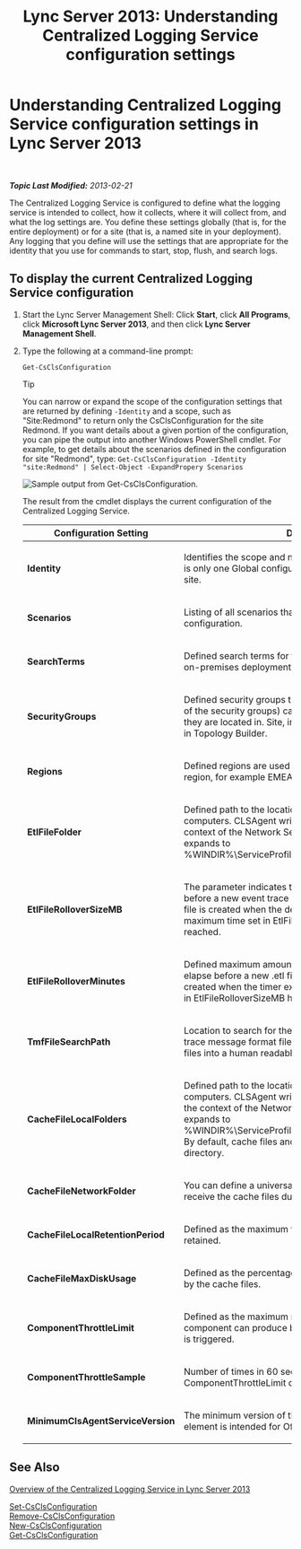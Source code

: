 ﻿---
title: 'Lync Server 2013: Understanding Centralized Logging Service configuration settings'
TOCTitle: Understanding Centralized Logging Service configuration settings
ms:assetid: 3c34e600-0b91-43dc-b4cc-90b6a70ee12e
ms:mtpsurl: https://technet.microsoft.com/en-us/library/JJ688029(v=OCS.15)
ms:contentKeyID: 49733619
ms.date: 07/23/2014
mtps_version: v=OCS.15
---

<div data-xmlns="http://www.w3.org/1999/xhtml">

<div class="topic" data-xmlns="http://www.w3.org/1999/xhtml" data-msxsl="urn:schemas-microsoft-com:xslt" data-cs="http://msdn.microsoft.com/en-us/">

<div data-asp="http://msdn2.microsoft.com/asp">

# Understanding Centralized Logging Service configuration settings in Lync Server 2013

</div>

<div id="mainSection">

<div id="mainBody">

<span> </span>

_**Topic Last Modified:** 2013-02-21_

The Centralized Logging Service is configured to define what the logging service is intended to collect, how it collects, where it will collect from, and what the log settings are. You define these settings globally (that is, for the entire deployment) or for a site (that is, a named site in your deployment). Any logging that you define will use the settings that are appropriate for the identity that you use for commands to start, stop, flush, and search logs.

<div>

## To display the current Centralized Logging Service configuration

1.  Start the Lync Server Management Shell: Click **Start**, click **All Programs**, click **Microsoft Lync Server 2013**, and then click **Lync Server Management Shell**.

2.  Type the following at a command-line prompt:
    
        Get-CsClsConfiguration
    
    <div>
    

    > [!TIP]  
    > You can narrow or expand the scope of the configuration settings that are returned by defining <CODE>-Identity</CODE> and a scope, such as "Site:Redmond" to return only the CsClsConfiguration for the site Redmond. If you want details about a given portion of the configuration, you can pipe the output into another Windows PowerShell cmdlet. For example, to get details about the scenarios defined in the configuration for site "Redmond", type: <CODE>Get-CsClsConfiguration -Identity "site:Redmond" | Select-Object -ExpandPropery Scenarios</CODE>

    
    </div>
    
    ![Sample output from Get-CsClsConfiguration.](images/JJ688029.23f98ddc-fc48-499a-b6c5-752611f2a0b0(OCS.15).jpg "Sample output from Get-CsClsConfiguration.")
    
    The result from the cmdlet displays the current configuration of the Centralized Logging Service.
    
    
    <table>
    <colgroup>
    <col style="width: 50%" />
    <col style="width: 50%" />
    </colgroup>
    <thead>
    <tr class="header">
    <th>Configuration Setting</th>
    <th>Description</th>
    </tr>
    </thead>
    <tbody>
    <tr class="odd">
    <td><p><strong>Identity</strong></p></td>
    <td><p>Identifies the scope and name for this configuration. There is only one Global configuration, and one configuration per site.</p></td>
    </tr>
    <tr class="even">
    <td><p><strong>Scenarios</strong></p></td>
    <td><p>Listing of all scenarios that are defined for this configuration.</p></td>
    </tr>
    <tr class="odd">
    <td><p><strong>SearchTerms</strong></p></td>
    <td><p>Defined search terms for the configuration. Office 365, not on-premises deployments.</p></td>
    </tr>
    <tr class="even">
    <td><p><strong>SecurityGroups</strong></p></td>
    <td><p>Defined security groups that control who (that is, members of the security groups) can see computers based on the site they are located in. Site, in this context, is the site as defined in Topology Builder.</p></td>
    </tr>
    <tr class="odd">
    <td><p><strong>Regions</strong></p></td>
    <td><p>Defined regions are used to collect SecurityGroups into a region, for example EMEA.</p></td>
    </tr>
    <tr class="even">
    <td><p><strong>EtlFileFolder</strong></p></td>
    <td><p>Defined path to the location where log files are written on computers. CLSAgent writes the log files and runs under the context of the Network Service. In this case, %TEMP% expands to %WINDIR%\ServiceProfiles\NetworkService\AppData\Local</p></td>
    </tr>
    <tr class="odd">
    <td><p><strong>EtlFileRolloverSizeMB</strong></p></td>
    <td><p>The parameter indicates the maximum size of the log file before a new event trace log (.etl) file is created. A new log file is created when the defined size is reached even if the maximum time set in EtlFileRolloverMinutes has not yet been reached.</p></td>
    </tr>
    <tr class="even">
    <td><p><strong>EtlFileRolloverMinutes</strong></p></td>
    <td><p>Defined maximum amount of time, in minutes, that a log can elapse before a new .etl file is created. A new log file is created when the timer expires even if the maximum size set in EtlFileRolloverSizeMB has not yet been reached.</p></td>
    </tr>
    <tr class="odd">
    <td><p><strong>TmfFileSearchPath</strong></p></td>
    <td><p>Location to search for the trace message format files. The trace message format files are used to convert the binary files into a human readable format.</p></td>
    </tr>
    <tr class="even">
    <td><p><strong>CacheFileLocalFolders</strong></p></td>
    <td><p>Defined path to the location where cache files are written on computers. CLSAgent writes the cache files and runs under the context of the Network Service. In this case, %TEMP% expands to %WINDIR%\ServiceProfiles\NetworkService\AppData\Local. By default, cache files and log files are written to the same directory.</p></td>
    </tr>
    <tr class="odd">
    <td><p><strong>CacheFileNetworkFolder</strong></p></td>
    <td><p>You can define a universal naming convention (UNC) path to receive the cache files during logging operations.</p></td>
    </tr>
    <tr class="even">
    <td><p><strong>CacheFileLocalRetentionPeriod</strong></p></td>
    <td><p>Defined as the maximum time, in days, that cache files are retained.</p></td>
    </tr>
    <tr class="odd">
    <td><p><strong>CacheFileMaxDiskUsage</strong></p></td>
    <td><p>Defined as the percentage of disk space that can be used by the cache files.</p></td>
    </tr>
    <tr class="even">
    <td><p><strong>ComponentThrottleLimit</strong></p></td>
    <td><p>Defined as the maximum number of traces per second that a component can produce before the automatic throttle limiter is triggered.</p></td>
    </tr>
    <tr class="odd">
    <td><p><strong>ComponentThrottleSample</strong></p></td>
    <td><p>Number of times in 60 seconds that the ComponentThrottleLimit can be exceeded.</p></td>
    </tr>
    <tr class="even">
    <td><p><strong>MinimumClsAgentServiceVersion</strong></p></td>
    <td><p>The minimum version of the CLSAgent allowed to run. This element is intended for Office 365.</p></td>
    </tr>
    </tbody>
    </table>


</div>

<div>

## See Also


[Overview of the Centralized Logging Service in Lync Server 2013](lync-server-2013-overview-of-the-centralized-logging-service.md)  


[Set-CsClsConfiguration](https://docs.microsoft.com/en-us/powershell/module/skype/Set-CsClsConfiguration)  
[Remove-CsClsConfiguration](https://docs.microsoft.com/en-us/powershell/module/skype/Remove-CsClsConfiguration)  
[New-CsClsConfiguration](https://docs.microsoft.com/en-us/powershell/module/skype/New-CsClsConfiguration)  
[Get-CsClsConfiguration](https://docs.microsoft.com/en-us/powershell/module/skype/Get-CsClsConfiguration)  
  

</div>

</div>

<span> </span>

</div>

</div>

</div>

